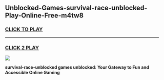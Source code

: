 
## Unblocked-Games-survival-race-unblocked-Play-Online-Free-m4tw8
<h3>
<a href="https://premium76.site?title=survival-race-unblocked&ref=26A">CLICK TO PLAY</a></h3>
<hr>

<h3>
<a href="https://premium76.site?title=survival-race-unblocked&ref=26A">CLICK 2 PLAY</a>
  
</h3>

<a href="https://premium76.site?title=survival-race-unblocked&ref=26A"><img src="https://clearcache.store/games.png"></a>


**survival-race-unblocked games unblocked: Your Gateway to Fun and Accessible Online Gaming**
